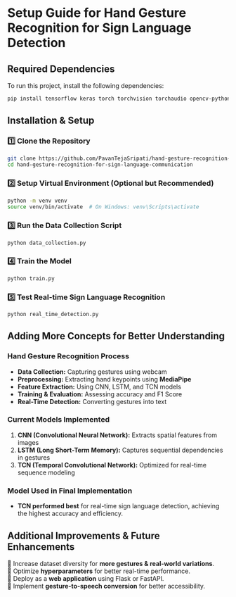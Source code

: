 # Setup Guide for Hand Gesture Recognition for Sign Language Detection

## Required Dependencies

To run this project, install the following dependencies:
```bash
pip install tensorflow keras torch torchvision torchaudio opencv-python mediapipe numpy matplotlib scikit-learn
```

## Installation & Setup

### 1️⃣ Clone the Repository
```bash
git clone https://github.com/PavanTejaSripati/hand-gesture-recognition-for-sign-language-communication.git
cd hand-gesture-recognition-for-sign-language-communication
```

### 2️⃣ Setup Virtual Environment (Optional but Recommended)
```bash
python -m venv venv
source venv/bin/activate  # On Windows: venv\Scripts\activate
```

### 3️⃣ Run the Data Collection Script
```bash
python data_collection.py
```

### 4️⃣ Train the Model
```bash
python train.py
```

### 5️⃣ Test Real-time Sign Language Recognition
```bash
python real_time_detection.py
```

## Adding More Concepts for Better Understanding

### Hand Gesture Recognition Process
- **Data Collection:** Capturing gestures using webcam
- **Preprocessing:** Extracting hand keypoints using **MediaPipe**
- **Feature Extraction:** Using CNN, LSTM, and TCN models
- **Training & Evaluation:** Assessing accuracy and F1 Score
- **Real-Time Detection:** Converting gestures into text

### Current Models Implemented
1. **CNN (Convolutional Neural Network):** Extracts spatial features from images
2. **LSTM (Long Short-Term Memory):** Captures sequential dependencies in gestures
3. **TCN (Temporal Convolutional Network):** Optimized for real-time sequence modeling

### Model Used in Final Implementation
- **TCN performed best** for real-time sign language detection, achieving the highest accuracy and efficiency.

## Additional Improvements & Future Enhancements
🔹 Increase dataset diversity for **more gestures & real-world variations**.  
🔹 Optimize **hyperparameters** for better real-time performance.  
🔹 Deploy as a **web application** using Flask or FastAPI.  
🔹 Implement **gesture-to-speech conversion** for better accessibility.  
